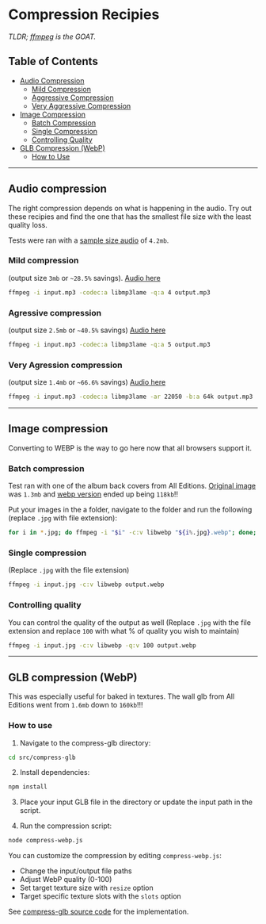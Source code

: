 # Compression Recipies
*TLDR; [ffmpeg](https://ffmpeg.org/) is the GOAT.*

## Table of Contents

- [Audio Compression](#audio-compression)
  - [Mild Compression](#mild-compression)
  - [Aggressive Compression](#agressive-compression)
  - [Very Aggressive Compression](#very-agression-compression)
- [Image Compression](#image-compression)
  - [Batch Compression](#batch-compression)
  - [Single Compression](#single-compression)
  - [Controlling Quality](#controlling-quality)
- [GLB Compression (WebP)](#glb-compression-webp)
  - [How to Use](#how-to-use)
 
<hr />

## Audio compression

The right compression depends on what is happening in the audio. Try out these recipies and find the one that has the smallest file size with the least quality loss.

Tests were ran with a [sample size audio](https://cdn.shopify.com/s/files/1/0711/3431/4719/files/Heartstrings-and-Bargain-Dreams.mp3?v=1744725103) of `4.2mb`.

### Mild compression

(output size `3mb` or `~28.5%` savings). [Audio here](https://cdn.shopify.com/s/files/1/0711/3431/4719/files/compressed.mp3?v=1744725179)

```bash
ffmpeg -i input.mp3 -codec:a libmp3lame -q:a 4 output.mp3
```

### Agressive compression

(output size `2.5mb` or `~40.5%` savings) [Audio here](https://cdn.shopify.com/s/files/1/0711/3431/4719/files/more-agressive.mp3?v=1744725178)

```bash
ffmpeg -i input.mp3 -codec:a libmp3lame -q:a 5 output.mp3
```

### Very Agression compression

(output size `1.4mb` or `~66.6%` savings) [Audio here](https://cdn.shopify.com/s/files/1/0711/3431/4719/files/very-agressive.mp3?v=1744725178)

```bash
ffmpeg -i input.mp3 -codec:a libmp3lame -ar 22050 -b:a 64k output.mp3
```
<hr />

## Image compression

Converting to WEBP is the way to go here now that all browsers support it.

### Batch compression
Test ran with one of the album back covers from All Editions. [Original image](https://github.com/user-attachments/assets/90c793d2-b2d0-47d2-b462-f022468c4ade) was `1.3mb` and [webp version](https://cdn.shopify.com/s/files/1/0711/3431/4719/files/Connect.webp?v=1744711306) ended up being `118kb`!! 

Put your images in the a folder, navigate to the folder and run the following (replace `.jpg` with file extension):

```bash
for i in *.jpg; do ffmpeg -i "$i" -c:v libwebp "${i%.jpg}.webp"; done;
```

### Single compression

(Replace `.jpg` with the file extension)

```bash
ffmpeg -i input.jpg -c:v libwebp output.webp
```

### Controlling quality

You can control the quality of the output as well (Replace `.jpg` with the file extension and replace `100` with what % of quality you wish to maintain)

```bash
ffmpeg -i input.jpg -c:v libwebp -q:v 100 output.webp
```
<hr />

## GLB compression (WebP)
This was especially useful for baked in textures. The wall glb from All Editions went from `1.6mb` down to `160kb`!!!

### How to use

1. Navigate to the compress-glb directory:

```bash
cd src/compress-glb
```

2. Install dependencies:

```bash
npm install
```

3. Place your input GLB file in the directory or update the input path in the script.

4. Run the compression script:

```bash
node compress-webp.js
```

You can customize the compression by editing `compress-webp.js`:

- Change the input/output file paths
- Adjust WebP quality (0-100)
- Set target texture size with `resize` option
- Target specific texture slots with the `slots` option

See [compress-glb source code](src/compress-glb/compress-webp.js) for the implementation.
